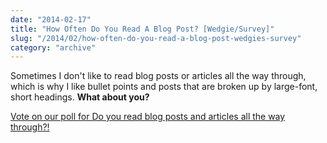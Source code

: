 ```yaml
---
date: "2014-02-17"
title: "How Often Do You Read A Blog Post? [Wedgie/Survey]"
slug: "/2014/02/how-often-do-you-read-a-blog-post-wedgies-survey"
category: "archive"
---
```


<p>Sometimes I don't like to read blog posts or articles all the way through, which is why I like bullet points and posts that are broken up by large-font, short headings. <strong>What about you?</strong></p>

<script src='https://www.wedgies.com/js/widgets.js'></script>

<noscript>
  <a href='https://www.wedgies.com/question/53037587a19a570200000019'>Vote on our poll for Do you read blog posts and articles all the way through?!</a>
</noscript>

<div class='wedgie-widget' wd-pending wd-type='embed' wd-version='v1' id='53037587a19a570200000019' >
</div>
